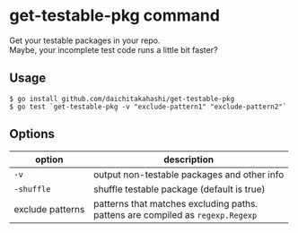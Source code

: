 # get-testable-pkg command

Get your testable packages in your repo.  
Maybe, your incomplete test code runs a little bit faster?

## Usage
```shell
$ go install github.com/daichitakahashi/get-testable-pkg
$ go test `get-testable-pkg -v "exclude-pattern1" "exclude-pattern2"`
```

## Options
| option           | description                                                                       |
|------------------|-----------------------------------------------------------------------------------|
| `-v`             | output non-testable packages and other info                                       |
| `-shuffle`       | shuffle testable package (default is true)                                        |
| exclude patterns | patterns that matches excluding paths.<br>pattens are compiled as `regexp.Regexp` |

